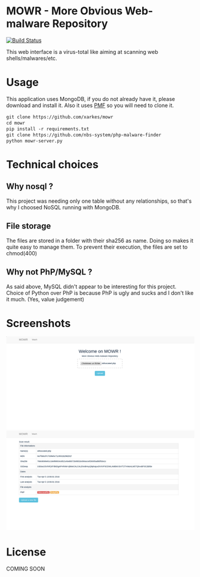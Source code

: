 # MOWR - More Obvious Web-malware Repository
[![Build Status](https://travis-ci.com/xarkes/mowr.svg?token=9Xzgra6ppqzjTnDcac9B&branch=master)](https://travis-ci.com/xarkes/mowr/)

This web interface is a virus-total like aiming at scanning web shells/malwares/etc.

# Usage
This application uses MongoDB, if you do not already have it, please download and install it.
Also it uses [PMF](https://github.com/nbs-system/php-malware-finder) so you will need to clone it.
```
git clone https://github.com/xarkes/mowr
cd mowr
pip install -r requirements.txt
git clone https://github.com/nbs-system/php-malware-finder
python mowr-server.py
```

# Technical choices
## Why nosql ?
This project was needing only one table without any relationships, so that's why I choosed NoSQL running with MongoDB.

## File storage
The files are stored in a folder with their sha256 as name. Doing so makes it quite easy to manage them. To prevent their execution, the files are set to chmod(400)

## Why not PhP/MySQL ?
As said above, MySQL didn't appear to be interesting for this project. Choice of Python over PhP is because PhP is ugly and sucks and I don't like it much. (Yes, value judgement)

# Screenshots
![Index page](/docs/index.png?raw=true "Index page")
![Analysis page](/docs/analysis.png?raw=true "Analysis page")

# License
COMING SOON
